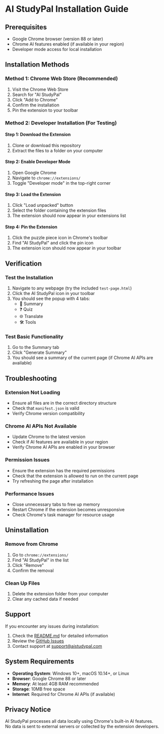 # AI StudyPal Installation Guide

## Prerequisites

- Google Chrome browser (version 88 or later)
- Chrome AI features enabled (if available in your region)
- Developer mode access for local installation

## Installation Methods

### Method 1: Chrome Web Store (Recommended)
1. Visit the Chrome Web Store
2. Search for "AI StudyPal"
3. Click "Add to Chrome"
4. Confirm the installation
5. Pin the extension to your toolbar

### Method 2: Developer Installation (For Testing)

#### Step 1: Download the Extension
1. Clone or download this repository
2. Extract the files to a folder on your computer

#### Step 2: Enable Developer Mode
1. Open Google Chrome
2. Navigate to `chrome://extensions/`
3. Toggle "Developer mode" in the top-right corner

#### Step 3: Load the Extension
1. Click "Load unpacked" button
2. Select the folder containing the extension files
3. The extension should now appear in your extensions list

#### Step 4: Pin the Extension
1. Click the puzzle piece icon in Chrome's toolbar
2. Find "AI StudyPal" and click the pin icon
3. The extension icon should now appear in your toolbar

## Verification

### Test the Installation
1. Navigate to any webpage (try the included `test-page.html`)
2. Click the AI StudyPal icon in your toolbar
3. You should see the popup with 4 tabs:
   - 📝 Summary
   - ❓ Quiz
   - 🌐 Translate
   - 🛠️ Tools

### Test Basic Functionality
1. Go to the Summary tab
2. Click "Generate Summary"
3. You should see a summary of the current page (if Chrome AI APIs are available)

## Troubleshooting

### Extension Not Loading
- Ensure all files are in the correct directory structure
- Check that `manifest.json` is valid
- Verify Chrome version compatibility

### Chrome AI APIs Not Available
- Update Chrome to the latest version
- Check if AI features are available in your region
- Verify Chrome AI APIs are enabled in your browser

### Permission Issues
- Ensure the extension has the required permissions
- Check that the extension is allowed to run on the current page
- Try refreshing the page after installation

### Performance Issues
- Close unnecessary tabs to free up memory
- Restart Chrome if the extension becomes unresponsive
- Check Chrome's task manager for resource usage

## Uninstallation

### Remove from Chrome
1. Go to `chrome://extensions/`
2. Find "AI StudyPal" in the list
3. Click "Remove"
4. Confirm the removal

### Clean Up Files
1. Delete the extension folder from your computer
2. Clear any cached data if needed

## Support

If you encounter any issues during installation:

1. Check the [README.md](README.md) for detailed information
2. Review the [GitHub Issues](https://github.com/yourusername/ai-studypal/issues)
3. Contact support at support@aistudypal.com

## System Requirements

- **Operating System**: Windows 10+, macOS 10.14+, or Linux
- **Browser**: Google Chrome 88 or later
- **Memory**: At least 4GB RAM recommended
- **Storage**: 10MB free space
- **Internet**: Required for Chrome AI APIs (if available)

## Privacy Notice

AI StudyPal processes all data locally using Chrome's built-in AI features. No data is sent to external servers or collected by the extension developers.
